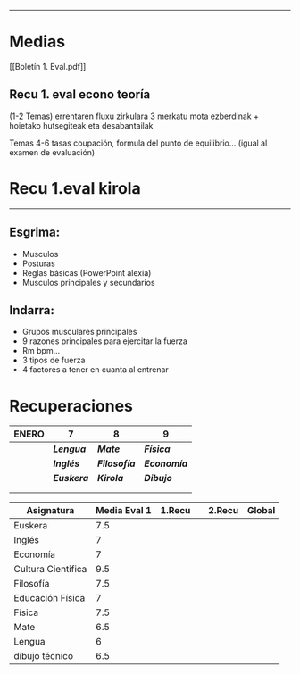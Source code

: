 
---
# Medias

[[Boletín 1. Eval.pdf]]


## Recu 1. eval econo teoría
(1-2 Temas)
errentaren fluxu zirkulara
3 merkatu mota ezberdinak + hoietako hutsegiteak eta desabantailak

Temas 4-6
tasas coupación, formula del punto de equilibrio... (igual al examen de evaluación)

# Recu 1.eval kirola
--- 
## Esgrima: 
- Musculos
- Posturas
- Reglas básicas (PowerPoint alexia)
- Musculos principales y secundarios
## Indarra: 
- Grupos musculares principales
- 9 razones principales para ejercitar la fuerza
- Rm bpm...
- 3 tipos de fuerza
- 4 factores a tener en cuanta al entrenar 
# Recuperaciones


| ENERO | 7             | 8               | 9              |
| ----- | ------------- | --------------- | -------------- |
|       | ***Lengua***  | ***Mate***      | ***Física***   |
|       | ***Inglés***  | ***Filosofía*** | ***Economía*** |
|       | ***Euskera*** | ***Kirola***    | ***Dibujo***   |
|       |               |                 |                |
|       |               |                 |                |



| Asignatura         | Media Eval 1 | 1.Recu |     | 2.Recu | Global |
| ------------------ | ------------ | ------ | --- | ------ | ------ |
| Euskera            | 7.5          |        |     |        |        |
| Inglés             | 7            |        |     |        |        |
| Economía           | 7            |        |     |        |        |
| Cultura Cientifica | 9.5          |        |     |        |        |
| Filosofía          | 7.5          |        |     |        |        |
| Educación Física   | 7            |        |     |        |        |
| Física             | 7.5          |        |     |        |        |
| Mate               | 6.5          |        |     |        |        |
| Lengua             | 6            |        |     |        |        |
| dibujo técnico     | 6.5          |        |     |        |        |
